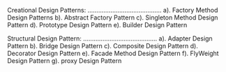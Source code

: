 Creational Design Patterns:
..........................................
a). Factory Method Design Patterns
b). Abstract Factory Pattern
c). Singleton Method Design Pattern
d). Prototype Design Pattern
e). Builder Design Pattern


Structural Design Pattern:
..........................................
a). Adapter Design Pattern
b). Bridge Design Pattern
c). Composite Design Pattern
d). Decorator Design Pattern
e). Facade Method Design Pattern
f). FlyWeight Design Pattern
g). proxy Design Pattern
